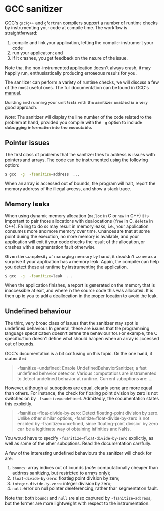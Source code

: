 # GCC sanitizer

GCC's `gcc`/`g++` and `gfortran` compilers support a number of runtime checks by instrumenting your code at compile time.  The workflow is straightforward:

  1. compile and link your application, letting the compiler instrument your code;
  1. run your application; and
  1. if it crashes, you get feedback on the nature of the issue.

Note that the non-instrumented application doesn't always crash, it may happily run, enthusiastically producing erroneous results for you.

The sanitizer can perform a variety of runtime checks, we will discuss a few of the most useful ones. The full documentation can be found in GCC's [manual](https://gcc.gnu.org/onlinedocs/gcc-8.2.0/gcc/Instrumentation-Options.html#Instrumentation-Options).

Building and running your unit tests with the sanitizer enabled is a very good approach.

_Note:_ The sanitizer will display the line number of the code related to the problem at hand, provided you compile with the `-g` option to include debugging information into the executable.


## Pointer issues

The first class of problems that the sanitizer tries to address is issues with pointers and arrays.  The code can be instrumented using the following option:

~~~~bash
$ gcc  -g  -fsanitize=address  ...
~~~~

When an array is accessed out of bounds, the program will halt, report the memory address of the illegal access, and show a stack trace.


## Memory leaks

When using dynamic memory allocation (`malloc` in C or `new` in C++) it is important to pair those allocations with deallocations (`free` in C, `delete` in C++).  Failing to do so may result in memory leaks, i.e., your application consumes more and more memory over time.  Chances are that at some point during the execution, no more memory is available, and your application will exit if your code checks the result of the allocation, or crashes with a segmentation fault otherwise.

Given the complexity of managing memory by hand, it shouldn't come as a surprise if your application has a memory leak.  Again, the compiler can help you detect these at runtime by instrumenting the application.

~~~~bash
$ gcc  -g  -fsanitize=leak  ...
~~~~

When the application finishes, a report is generated on the memory that is inaccessible at exit, and where in the source code this was allocated.  It is then up to you to add a deallocation in the proper location to avoid the leak.


## Undefined behaviour

The third, very broad class of issues that the sanitizer may spot is undefined behaviour.  In general, these are issues that the programming language specification doesn't define the behaviour for.  For example, the C specification doesn't define what should happen when an array is accessed out of bounds.

GCC's documentation is a bit confusing on this topic.  On the one hand, it states that
> -fsanitize=undefined:
>  Enable UndefinedBehaviorSanitizer, a fast undefined behavior detector. Various computations are instrumented to detect undefined behavior at runtime. Current suboptions are:
> ...

However, although all suboptions are equal, clearly some are more equal than others.  For instance, the check for floating point division by zero is not switched on by `-fsanitize=undefined`.  Admittedly, the documentation states this explicitly.
> -fsanitize=float-divide-by-zero:
>    Detect floating-point division by zero. Unlike other similar options, -fsanitize=float-divide-by-zero is not enabled by -fsanitize=undefined, since floating-point division by zero can be a legitimate way of obtaining infinities and NaNs.

You would have to specify `-fsanitize=float-divide-by-zero` explicitly, as well as some of the other suboptions.  Read the documentation carefully.

A few of the interesting undefined behaviours the sanitizer will check for are:
  1. `bounds`: array indices out of bounds (_note:_ computationally cheaper than address sanitizing, but restricted to arrays only);
  1. `float-divide-by-zero`: floating point division by zero;
  1. `integer-divide-by-zero`: integer division by zero;
  1. `null`: error on null pointer dereferencing, rather than segmentation fault.

Note that both `bounds` and `null` are also captured by `-fsanitize=address`, but the former are more lightweight with respect to the instrumentation.
